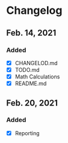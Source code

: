 # Changelog

## Feb. 14, 2021
### Added
- [x] CHANGELOD.md
- [x] TODO.md
- [x] Math Calculations
- [x] README.md

## Feb. 20, 2021
### Added
- [x] Reporting
